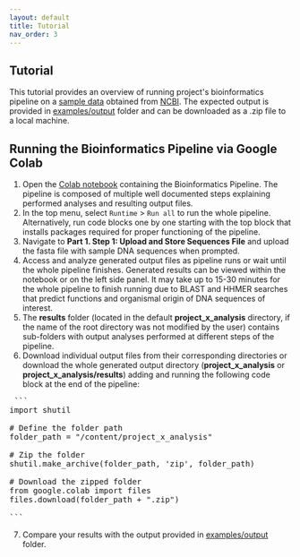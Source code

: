 ```yaml
---
layout: default
title: Tutorial
nav_order: 3
---
```

## Tutorial

This tutorial provides an overview of running project's bioinformatics pipeline on a [sample data](https://github.com/luquelab/bioinformatics-teamCanes/tree/main/examples/sequences.fasta) obtained from [NCBI](https://www.ncbi.nlm.nih.gov/). The expected output is provided in [examples/output](https://github.com/luquelab/bioinformatics-teamCanes/tree/main/examples/output) folder and can be downloaded as a .zip file to a local machine. 

## Running the Bioinformatics Pipeline via Google Colab

1. Open the [Colab notebook](https://colab.research.google.com/github/luquelab/bioinformatics-teamCanes/blob/main/notebooks/main_pipeline.ipynb) containing the Bioinformatics Pipeline. The pipeline is composed of multiple well documented steps explaining performed analyses and resulting output files.  
2. In the top menu, select `Runtime` > `Run all` to run the whole pipeline. Alternatively, run code blocks one by one starting with the top block that installs packages required for proper functioning of the pipeline.  
3. Navigate to **Part 1. Step 1: Upload and Store Sequences File** and upload the fasta file with sample DNA sequences when prompted.  
4. Access and analyze generated output files as pipeline runs or wait until the whole pipeline finishes. Generated results can be viewed within the notebook or on the left side panel. It may take up to 15-30 minutes for the whole pipeline to finish running due to BLAST and HHMER searches that predict functions and organismal origin of DNA sequences of interest.   
5. The **results** folder (located in the default **project_x_analysis** directory, if the name of the root directory was not modified by the user) contains sub-folders with output analyses performed at different steps of the pipeline.   
6. Download individual output files from their corresponding directories or download the whole generated output directory (**project_x_analysis** or **project_x_analysis/results**) adding and running the following code block at the end of the pipeline:
<pre> ```   
import shutil

# Define the folder path
folder_path = "/content/project_x_analysis"

# Zip the folder
shutil.make_archive(folder_path, 'zip', folder_path)

# Download the zipped folder
from google.colab import files
files.download(folder_path + ".zip")

``` </pre>   
7. Compare your results with the output provided in [examples/output](https://github.com/luquelab/bioinformatics-teamCanes/tree/main/examples/output) folder.   
